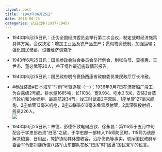 ```yaml
---
layout: post
title: "1943年06月25日"
date: 2018-06-25
categories: 抗日战争(1937-1945)
---
```


<meta name="referrer" content="no-referrer" />

- 1943年6月25日讯：汪伪全国经济委员会举行第二次会议，制定战时经济施策具体方案。会议决定：增加工业品及农产品生产；贯彻物资统制，加强运输；强化国民储蓄，设置经济调查所 

- 1943年6月25日讯：国民参政会驻会委员会举行例会，到张伯苓、莫德惠、王世杰、董必武等20人，谷正纲作最近施政情形报告。 

- 1943年6月25日讯：国民政府明令褒扬西康省政府委员兼民政厅厅长冷融。 

- #参战装备#日本海军“时雨”号驱逐舰（一）：1936年9月7日在浦贺船厂竣工，为白露级2号舰。排水量1685吨，长110米、宽9.9米、吃水3.5米，安装2台蒸汽轮机和3台锅炉，最高航速34节。竣工时武备2座双联、1座单管127毫米舰炮，2座单管13毫米机枪，2座四联装610毫米鱼雷发射管，2具深弹投射机，舰员226人。 <br/><img src="https://wx1.sinaimg.cn/large/aca367d8ly1fsn71jvecnj20dw0h70vk.jpg" />

- 1943年6月25日讯：朱德、彭德怀致电何应钦、徐永昌：第115师于五月中旬配合于学忠部击溃“扫荡”之敌，于学忠部一部转入115师防区时，115师为该部解决粮食、日用品，掩护协助其休整收容，治疗伤员等事实，驳斥国民政府军委会军令部刘斐所谓八路军山东部队在敌“扫荡”时“困逼”国民党军的谎言。 

